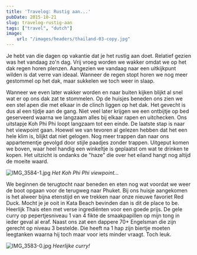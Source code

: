 ```yaml
---
title: 'Travelog: Rustig aan...'
pubDate: 2015-10-21
slug: travelog-rustig-aan
tags: ["travel", "dutch"]
image:
    url: "/images/headers/thailand-03-copy.jpg"
---
```


Je hebt van die dagen op vakantie dat je het rustig aan doet. Relatief gezien was het vandaag zo'n dag. Vrij vroeg worden we wakker omdat we op het dak regen horen plenzen. Aangezien we vandaag naar een uitkijkpunt wilden is dat verre van ideaal. Wanneer de regen stopt horen we nog meer gestommel op het dak, maar sukkelen we toch weer in slaap.

Wanneer we even later wakker worden en naar buiten kijken blijkt al snel wat er op ons dak zat te stommelen. Op de huisjes beneden ons zien we een stel apen die met elkaar in de clinch liggen op het dak. Het gevecht is dus al een tijdje aan de gang. Niet veel later krijgen we een ontbijtje op bed geserveerd waarna we langzaam alles bij elkaar rapen en uitchecken. Ons uitstapje Koh Phi Phi loopt langzaam tot een einde. De laatste stap is naar het viewpoint gaan. Hoewel we van tevoren al gelezen hebben dat het een hele klim is, blijkt dat niet gelogen. Nog meer trappen dan naar ons appartementje gevolgd door stijle paadjes zonder trappen. Uitgeput komen we boven, waar heel handig een winkeltje is geplaatst om wat te drinken te kopen. Het uitzicht is ondanks de "haze" die over het eiland hangt nog altijd de moeite waard.

![IMG_3584-1.jpg](/images/posts/IMG_3584-1.jpg)
*Het Koh Phi Phi viewpoint...*

We beginnen de terugtocht naar beneden en eten nog wat voordat we weer de boot opgaan voor de terugweg naar Phuket. Bij ons huisje aangekomen is het alweer bijna etenstijd en we trekken naar onze nieuwe favoriet Red Duck. Mocht je je ooit in Kata Beach bevinden dan is dit de place to be. Heerlijk Thais eten met verse ingrediënten voor een goede prijs. De gele curry op pepertjesniveau 1 van 4 fikte de smaakpapillen op mijn tong in ieder geval al eraf. Naast ons zat een dappere 70+ Engelsman die zijn gerecht op niveau 3 bestelde. Die heeft na 1 hap zijn biertje moeten leegtanken waarna hij toch maar voor iets minder vraagt. Toch leuk.

![IMG_3583-0.jpg](/images/posts/IMG_3583-0.jpg)
*Heerlijke curry!*
